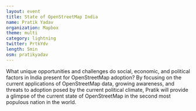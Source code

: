 ```yaml
---
layout: event
title: State of OpenStreetMap India
name: Pratik Yadav
organization: Mapbox
theme: multi
category: lightning
twitter: PrtkYdv
length: 5min
osm: pratikyadav
---
```


What unique opportunities and challenges do social, economic, and political factors in India present for OpenStreetMap adoption? By focusing on the current applications of OpenStreetMap data, growing awareness, and threats to adoption posed by the current political climate, Pratik will provide a glimpse of the current state of OpenStreetMap in the second most populous nation in the world.
